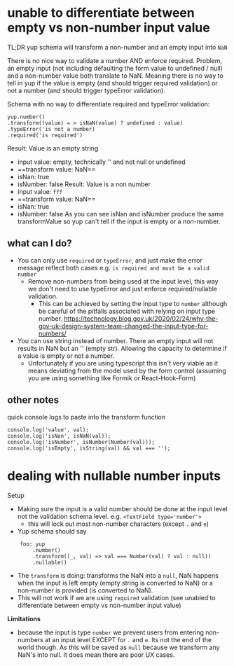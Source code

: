 # unable to differentiate between empty vs non-number input value
TL;DR yup schema will transform a non-number and an empty input into `NaN` 

There is no nice way to validate a number AND enforce required. Problem, an empty input (not including defaulting the form value to undefined / null) and a non-number value both translate to NaN. Meaning there is no way to tell in yup if the value is empty (and should trigger required validation) or not a number (and should trigger typeError validation).

Schema with no way to differentiate required and typeError validation: 
```
yup.number()
.transform((value) = > isNaN(value) ? undefined : value)
.typeError('is not a number)
.required('is required')
```

Result: Value is an empty string
- input value: empty, technically '' and not null or undefined 
- ==transform value:  NaN==
- isNan: true
- isNumber: false
Result: Value is a non number
- input value: `fff`
- ==transform value: NaN==
- isNan: true
- isNumber: false
As you can see isNan and isNumber produce the same transformValue so yup can't tell if the input is empty or a non-number.

## what can I do?
- You can only use `required` or `typeError`, and just make the error message reflect both cases e.g. `is required and must be a valid number`
	- Remove non-numbers from being used at the input level, this way we don't need to use typeError and just enforce required/nullable validation.
		- This can be achieved by setting the input type to `number` although be careful of the pitfalls associated with relying on input type number. https://technology.blog.gov.uk/2020/02/24/why-the-gov-uk-design-system-team-changed-the-input-type-for-numbers/ 
- You can use string instead of number. There an empty input will not results in NaN but an '' (empty str). Allowing the capacity to determine if a value is empty or not a number.
	- Unfortunately if you are using typescript this isn't very viable as it means deviating from the model used by the form control (assuming you are using something like Formik or React-Hook-Form)

## other notes
quick console logs to paste into the transform function
```
console.log('value', val);  
console.log('isNan', isNaN(val));  
console.log('isNumber', isNumber(Number(val)));  
console.log('isEmpty', isString(val) && val === '');
```


# dealing with nullable number inputs
Setup
- Making sure the input is a valid number should be done at the input level not the validation schema level. e.g. `<TextField type='number'>`
	- this will lock out most non-number characters (except `.` and `e`)
- Yup schema should say 
```
	foo: yup
		.number()
		.transform((_, val) => val === Number(val) ? val : null))
		.nullable()
```
- The `transform` is doing: transforms the NaN into a `null`, NaN happens when the input is left empty (empty string is converted to NaN) or a non-number is provided (is converted to NaN). 
- This will not work if we are using `required` validation (see unabled to differentiate between empty vs non-number input value)

**Limitations**
- because the input is type `number` we prevent users from entering non-numbers at an input level EXCEPT for `.` and `e`. Its not the end of the world though. As this will be saved as `null` because we transform any NaN's into null. It does mean there are poor UX cases.